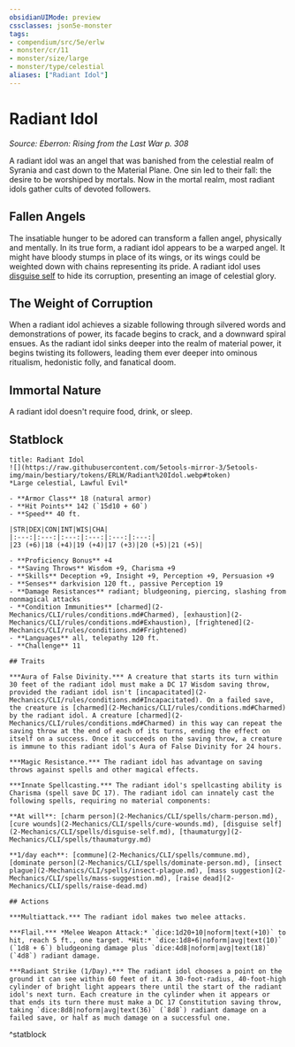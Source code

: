 ```yaml
---
obsidianUIMode: preview
cssclasses: json5e-monster
tags:
- compendium/src/5e/erlw
- monster/cr/11
- monster/size/large
- monster/type/celestial
aliases: ["Radiant Idol"]
---
```

# Radiant Idol
*Source: Eberron: Rising from the Last War p. 308*  

A radiant idol was an angel that was banished from the celestial realm of Syrania and cast down to the Material Plane. One sin led to their fall: the desire to be worshiped by mortals. Now in the mortal realm, most radiant idols gather cults of devoted followers.

## Fallen Angels

The insatiable hunger to be adored can transform a fallen angel, physically and mentally. In its true form, a radiant idol appears to be a warped angel. It might have bloody stumps in place of its wings, or its wings could be weighted down with chains representing its pride. A radiant idol uses [disguise self](2-Mechanics/CLI/spells/disguise-self.md) to hide its corruption, presenting an image of celestial glory.

## The Weight of Corruption

When a radiant idol achieves a sizable following through silvered words and demonstrations of power, its facade begins to crack, and a downward spiral ensues. As the radiant idol sinks deeper into the realm of material power, it begins twisting its followers, leading them ever deeper into ominous ritualism, hedonistic folly, and fanatical doom.

## Immortal Nature

A radiant idol doesn't require food, drink, or sleep.

## Statblock

```ad-statblock
title: Radiant Idol
![](https://raw.githubusercontent.com/5etools-mirror-3/5etools-img/main/bestiary/tokens/ERLW/Radiant%20Idol.webp#token)
*Large celestial, Lawful Evil*

- **Armor Class** 18 (natural armor)
- **Hit Points** 142 (`15d10 + 60`)
- **Speed** 40 ft.

|STR|DEX|CON|INT|WIS|CHA|
|:---:|:---:|:---:|:---:|:---:|:---:|
|23 (+6)|18 (+4)|19 (+4)|17 (+3)|20 (+5)|21 (+5)|

- **Proficiency Bonus** +4
- **Saving Throws** Wisdom +9, Charisma +9
- **Skills** Deception +9, Insight +9, Perception +9, Persuasion +9
- **Senses** darkvision 120 ft., passive Perception 19
- **Damage Resistances** radiant; bludgeoning, piercing, slashing from nonmagical attacks
- **Condition Immunities** [charmed](2-Mechanics/CLI/rules/conditions.md#Charmed), [exhaustion](2-Mechanics/CLI/rules/conditions.md#Exhaustion), [frightened](2-Mechanics/CLI/rules/conditions.md#Frightened)
- **Languages** all, telepathy 120 ft.
- **Challenge** 11

## Traits

***Aura of False Divinity.*** A creature that starts its turn within 30 feet of the radiant idol must make a DC 17 Wisdom saving throw, provided the radiant idol isn't [incapacitated](2-Mechanics/CLI/rules/conditions.md#Incapacitated). On a failed save, the creature is [charmed](2-Mechanics/CLI/rules/conditions.md#Charmed) by the radiant idol. A creature [charmed](2-Mechanics/CLI/rules/conditions.md#Charmed) in this way can repeat the saving throw at the end of each of its turns, ending the effect on itself on a success. Once it succeeds on the saving throw, a creature is immune to this radiant idol's Aura of False Divinity for 24 hours.

***Magic Resistance.*** The radiant idol has advantage on saving throws against spells and other magical effects.

***Innate Spellcasting.*** The radiant idol's spellcasting ability is Charisma (spell save DC 17). The radiant idol can innately cast the following spells, requiring no material components:

**At will**: [charm person](2-Mechanics/CLI/spells/charm-person.md), [cure wounds](2-Mechanics/CLI/spells/cure-wounds.md), [disguise self](2-Mechanics/CLI/spells/disguise-self.md), [thaumaturgy](2-Mechanics/CLI/spells/thaumaturgy.md)

**1/day each**: [commune](2-Mechanics/CLI/spells/commune.md), [dominate person](2-Mechanics/CLI/spells/dominate-person.md), [insect plague](2-Mechanics/CLI/spells/insect-plague.md), [mass suggestion](2-Mechanics/CLI/spells/mass-suggestion.md), [raise dead](2-Mechanics/CLI/spells/raise-dead.md)

## Actions

***Multiattack.*** The radiant idol makes two melee attacks.

***Flail.*** *Melee Weapon Attack:* `dice:1d20+10|noform|text(+10)` to hit, reach 5 ft., one target. *Hit:* `dice:1d8+6|noform|avg|text(10)` (`1d8 + 6`) bludgeoning damage plus `dice:4d8|noform|avg|text(18)` (`4d8`) radiant damage.

***Radiant Strike (1/Day).*** The radiant idol chooses a point on the ground it can see within 60 feet of it. A 30-foot-radius, 40-foot-high cylinder of bright light appears there until the start of the radiant idol's next turn. Each creature in the cylinder when it appears or that ends its turn there must make a DC 17 Constitution saving throw, taking `dice:8d8|noform|avg|text(36)` (`8d8`) radiant damage on a failed save, or half as much damage on a successful one.
```
^statblock
